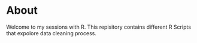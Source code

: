 # About
Welcome to my sessions with R. This repisitory contains different R Scripts that expolore data cleaning process.
